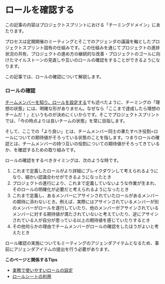 # ロールを確認する

この記事の内容はプロジェクトスプリントにおける「チーミングドメイン」にあたります。

プロセスは定期開催のミーティングとそこでのアジェンダの議論を軸としたプロジェクトスプリント固有の仕組みです。この仕組みを通じてプロジェクトの進捗状況の共有、プロジェクトの進め方の継続的な改善・プロジェクトのゴールに向けたマイルストーンの見直しや互いのロールの確認をすることができるようになります。

この記事では、ロールの確認について解説します。

### **ロールの確認**

[チームメンバーを知り、ロールを設定する](section2-2.md)でも述べたように、チーミングの「理想の状態」には、明確な形がありません。なぜなら「ここまで達成したら理想のチームだ！」というものが決めにくいからです。そこでプロジェクトスプリントでは、「今の時点よりは良いチームの状態」を常に目指します。

そして、ここでの「より良い」とは、チームメンバー同士の果たすべき役割=ロールについての期待値がそろっている状態のことを指します。つまりロールの確認とは、チームメンバーの持つ互いの役割についての期待値がそろってきているか、を確認するための取り組みです。

ロールの確認をするべきタイミングは、次のような時です。

1. これまで定義したロールがより詳細にブレイクダウンして考えられるようになり、細かい認識合わせができるようになったとき
2. プロジェクトの進行により、これまで定義していないような作業が生まれ、そのロールの明確化が必要だと考えられるようになったとき
3. これまで定義し、あるメンバーにアサインされていたロールがあるメンバーの期待に添わないとき。例えば、実際にはアサインされているメンバーが別のメンバーがロールを遂行していたり、他のメンバーがアサインされているメンバーに対する期待値が満たされていないと考えていたり、逆にアサインされている人が自分が思っている以上の期待値を感じていたりするとき
4. その他何らかの理由でチームメンバーがロールの確認をしたほうがよいと考えたとき

ロール確認の実施についてもミーティングのアジェンダアイテムとなるため、事前にアジェンダアイテムの提出を行う必要があります。

**このページと関係するTips**

* [実務で使いやすいロールの設定](../tips/tips5.md)
* [ロールシートの利用](../tips/tips6.md)
